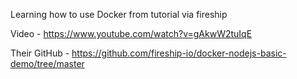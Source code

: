 Learning how to use Docker from tutorial via fireship

Video - https://www.youtube.com/watch?v=gAkwW2tuIqE

Their GitHub - https://github.com/fireship-io/docker-nodejs-basic-demo/tree/master
